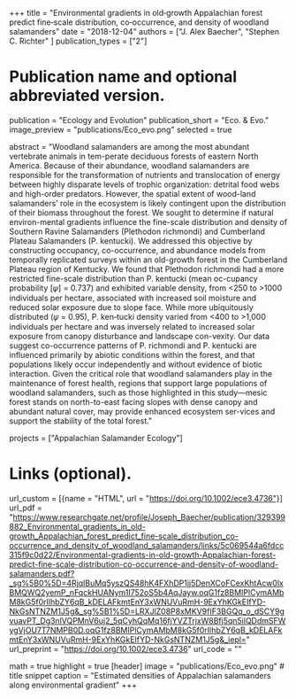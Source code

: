 +++
title = "Environmental gradients in old‐growth Appalachian forest predict fine‐scale distribution, co‐occurrence, and density of woodland salamanders"
date = "2018-12-04"
authors = ["J. Alex Baecher", "Stephen C. Richter" ]
publication_types = ["2"]

# Publication name and optional abbreviated version.
publication = "Ecology and Evolution"
publication_short = "Eco. & Evo."
image_preview = "publications/Eco_evo.png"
selected = true

abstract = "Woodland salamanders are among the most abundant vertebrate animals in tem-perate deciduous forests of eastern North America. Because of their abundance, woodland  salamanders  are  responsible  for  the  transformation  of  nutrients  and translocation  of  energy  between  highly  disparate  levels  of  trophic  organization: detrital food webs and high-order predators. However, the spatial extent of wood-land salamanders’ role in the ecosystem is likely contingent upon the distribution of their  biomass throughout  the  forest.  We sought  to  determine  if  natural  environ-mental  gradients  influence  the  fine-scale  distribution  and  density  of  Southern Ravine Salamanders (Plethodon richmondi) and Cumberland Plateau Salamanders (P. kentucki). We addressed this objective by constructing occupancy, co-occurrence, and  abundance  models  from  temporally  replicated  surveys  within  an  old-growth forest  in  the  Cumberland  Plateau  region  of  Kentucky.  We  found  that  Plethodon richmondi had  a more restricted fine-scale distribution than  P. kentucki (mean oc-cupancy probability [𝜓] = 0.737) and exhibited variable density, from <250 to >1000 individuals per hectare, associated with increased soil moisture and reduced solar exposure due to slope face. While more ubiquitously distributed (𝜓 = 0.95), P. ken‐tucki density varied from <400 to >1,000 individuals per hectare and was inversely related to increased solar exposure from  canopy disturbance and landscape con-vexity. Our data suggest co-occurrence patterns of P. richmondi and P. kentucki are influenced  primarily by abiotic conditions within  the  forest, and  that  populations likely  occur independently and  without  evidence of biotic  interaction.  Given  the critical role that  woodland salamanders play in the  maintenance  of forest health, regions  that  support  large  populations  of  woodland  salamanders,  such  as  those highlighted in this study—mesic forest stands on north-to-east facing slopes with dense canopy and abundant natural cover, may provide enhanced ecosystem ser-vices and support the stability of the total forest."

projects = ["Appalachian Salamander Ecology"]

# Links (optional).
url_custom = [{name = "HTML", url = "https://doi.org/10.1002/ece3.4736"}]
url_pdf = "https://www.researchgate.net/profile/Joseph_Baecher/publication/329399882_Environmental_gradients_in_old-growth_Appalachian_forest_predict_fine-scale_distribution_co-occurrence_and_density_of_woodland_salamanders/links/5c069544a6fdcc315f9c0d22/Environmental-gradients-in-old-growth-Appalachian-forest-predict-fine-scale-distribution-co-occurrence-and-density-of-woodland-salamanders.pdf?_sg%5B0%5D=4RjqlBuMq5yszQS48hK4FXhDP1jj5DenXCoFCexKhtAcw0lxBMQWQ2yemP_nFqckHUANym1I752oS5b4AqJayw.oqG1fz8BMIPlCymAMbM8kG5f0rIlhbZY6qB_kDELAFkmtEnY3xWNUVuRmH-9ExYhKGkEIfYD-NkGsNTNZM1J5g&_sg%5B1%5D=LRXJlZ08P8xMKV9fIF3BGQq_o_dSCY9gvuavPT_Dg3nlVQPMnV6uj2_5qCyhQqMq16fjYVZTrjxW8Bfj5qn5ilQDdmSFWygVjOU7T7NMPB0D.oqG1fz8BMIPlCymAMbM8kG5f0rIlhbZY6qB_kDELAFkmtEnY3xWNUVuRmH-9ExYhKGkEIfYD-NkGsNTNZM1J5g&_iepl="
url_preprint = "https://doi.org/10.1002/ece3.4736"
url_code = ""

math = true
highlight = true
[header]
image = "publications/Eco_evo.png" # title snippet
caption = "Estimated densities of Appalachian salamanders along environmental gradient"
+++
